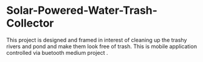 # Solar-Powered-Water-Trash-Collector
This project is designed and framed in interest of cleaning up the trashy rivers and pond and make them look free of trash. This is mobile application controlled via buetooth medium project .
